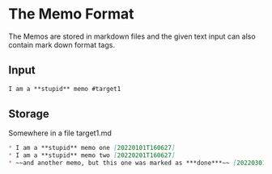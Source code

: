 # The Memo Format
The Memos are stored in markdown files and the given text input can also contain
mark down format tags.

## Input
```markdown
I am a **stupid** memo #target1
```

## Storage
Somewhere in a file target1.md
```markdown
* I am a **stupid** memo one [20220101T160627]
* I am a **stupid** memo two [20220201T160627]
* ~~and another memo, but this one was marked as ***done***~~ [20220301T160627] [Done: 20220401T100000]
```

